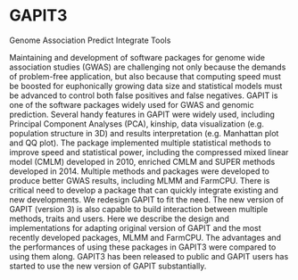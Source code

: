 # GAPIT3
Genome Association Predict Integrate Tools

Maintaining and development of software packages for genome wide association studies (GWAS) are challenging not only because the demands of problem-free application, but also because that computing speed must be boosted for euphonically growing data size and statistical models must be advanced to control both false positives and false negatives. GAPIT is one of the software packages widely used for GWAS and genomic prediction. Several handy features in GAPIT were widely used, including Principal Component Analyses (PCA), kinship, data visualization (e.g. population structure in 3D) and results interpretation (e.g. Manhattan plot and QQ plot). The package implemented multiple statistical methods to improve speed and statistical power, including the compressed mixed linear model (CMLM) developed in 2010, enriched CMLM and SUPER methods developed in 2014. Multiple methods and packages were developed to produce better GWAS results, including MLMM and FarmCPU. There is critical need to develop a package that can quickly integrate existing and new developments. We redesign GAPIT to fit the need. The new version of GAPIT (version 3) is also capable to build interaction between multiple methods, traits and users. Here we describe the design and implementations for adapting original version of GAPIT and the most recently developed packages, MLMM and FarmCPU. The advantages and the performances of using these packages in GAPIT3 were compared to using them along. GAPIT3 has been released to public and GAPIT users has started to use the new version of GAPIT substantially.
